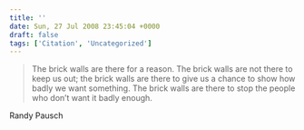 ```yaml
---
title: ''
date: Sun, 27 Jul 2008 23:45:04 +0000
draft: false
tags: ['Citation', 'Uncategorized']
---
```


> The brick walls are there for a reason. The brick walls are not there to keep us out; the brick walls are there to give us a chance to show how badly we want something. The brick walls are there to stop the people who don’t want it badly enough.

Randy Pausch